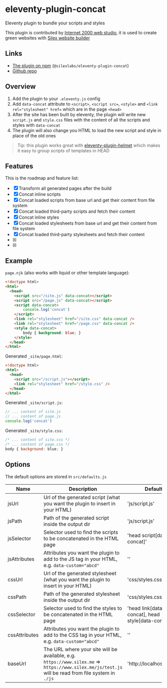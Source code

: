 # eleventy-plugin-concat

Eleventy plugin to bundle your scripts and styles

This plugin is contributed by [Internet 2000 web studio](https://internet2000.net/), it is used to create green websites with [Silex website builder](https://www.silex.me/)

## Links

* [The plugin on npm](https://www.npmjs.com/package/@silexlabs/eleventy-plugin-concat) (`@silexlabs/eleventy-plugin-concat`)
* [Github repo](https://github.com/silexlabs/eleventy-plugin-concat)

## Overview

1. Add the plugin to your `.eleventy.js` config
1. Add `data-concat` attribute to `<script>`, `<script src=`, `<style>` and `<link rel="stylesheet" href=` which are in the page `<head>`
1. After the site has been built by eleventy, the plugin will write new `script.js` and `style.css` files with the content of all the scripts and styles with `data-concat`
1. The plugin will also change you HTML to load the new script and style in place of the old ones

> Tip: this plugin works great with [eleventy-plugin-helmet](https://www.npmjs.com/package/eleventy-plugin-helmet) which makes it easy to group scripts of templates in HEAD

## Features

This is the roadmap and feature list:

* [x] Transform all generated pages after the build
* [x] Concat inline scripts
* [x] Concat loaded scripts from base url and get their content from file system
* [x] Concat loaded third-party scripts and fetch their content
* [x] Concat inline styles
* [x] Concat loaded stylesheets from base url and get their content from file system
* [x] Concat loaded third-party stylesheets and fetch their content
* [x] 
* [x] 

## Example

`page.njk` (also works with liquid or other template language):
```html
<!doctype html>
<html>
  <head>
    <script src="/site.js" data-concat></script>
    <script src="/page.js" data-concat></script>
    <script data-concat>
        console.log('concat')
    </script>
    <link rel="stylesheet" href="/site.css" data-concat />
    <link rel="stylesheet" href="/page.css" data-concat />
    <style data-concat>
        body { background: blue; }
    </style>
  </head>
</html>
```

Generated `_site/page.html`:
```html
<!doctype html>
<html>
  <head>
    <script src="/script.js"></script>
    <link rel="stylesheet" href="/style.css" />
  </head>
</html>
```

Generated `_site/script.js`:
```js
// ... content of site.js
// ... content of page.js
console.log('concat')
```

Generated `_site/style.css`:
```js
/* ... content of site.css */
/* ... content of page.css */
body { background: blue; }
```

## Options

The default options are stored in `src/defaults.js`

| Name | Description | Default |
| -- | -- | -- |
| jsUrl | Url of the generated script (what you want the plugin to insert in your HTML) | 'js/script.js' |
| jsPath | Path of the generated script inside the output dir | 'js/script.js' |
| jsSelector | Selector used to find the scripts to be concatenated in the HTML page | 'head script[data-concat]' |
| jsAttributes | Attributes you want the plugin to add to the JS tag in your HTML, e.g. `data-custom="abcd"` | '' |
| cssUrl | Url of the generated stylesheet (what you want the plugin to insert in your HTML) | 'css/styles.css' |
| cssPath | Path of the generated stylesheet inside the output dir | 'css/styles.css' |
| cssSelector | Selector used to find the styles to be concatenated in the HTML page | 'head link[data-concat], head style[data-concat]' |
| cssAttributes | Attributes you want the plugin to add to the CSS tag in your HTML, e.g. `data-custom="abcd"` | '' |
| baseUrl | The URL where your site will be available, e.g. `https://www.silex.me` => `https://www.silex.me/js/test.js` will be read from file system in `./js` | 'http://localhost:8080' |

